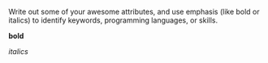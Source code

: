 Write out some of your awesome attributes, and use emphasis (like bold or italics) to identify keywords, programming languages, or skills. 

**bold**

_italics_
